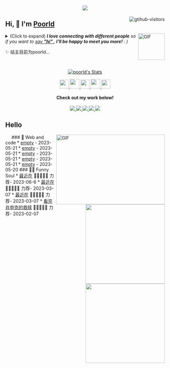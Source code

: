 <h1 align="center"> <a href="https://sunguoqi.com/"> <img
    src="https://readme-typing-svg.herokuapp.com/?lines=alert(%22清除成功!%22);&center=true&size=27">
</a> </h1>
<a href="https://github.com/poorld/computer-vision-in-action">
<img align="right" src="https://komarev.com/ghpvc/?username=poorld&label=Visitors&color=red&style=flat&logo=github"
alt="gtihub-visitors" />
</a>

## Hi, 👋 I'm <a href="https://github.com/poorld">Poorld</a>

<img align="right" alt="GIF" src="https://media.giphy.com/media/LnQjpWaON8nhr21vNW/giphy.gif" width="84" title="Say HI">
<details>
<summary>(Click to expand) <em><b>I love connecting with different people</b> so if you want to <a
        href="https://voup.cn">say <b>"hi" </b></a>, <b>I'll be happy to meet you more!</b> : )</em></summary>

<!--my introduction start-->

- 🔭 empty
- 🌱 empty
- 🤔 Only two things make me moved.
1. empty
2. empty
- ❤️ I like eating 🍉, raising 🐓, playing 🏓, sleeping in 🛌 and 📺 [ACGN]
- 💬 Be free to ask me about anything [here](https://github.com/poorld/poorld/issues).

---
</details>

✨ 站主目前为poorld...


<!--my introduction end -->

<br>

<p align="center">
<a href="https://github.com/poorld" class="rich-diff-level-one">
<img src="https://github-readme-stats.vercel.app/api?username=poorld&title_color=333&text_color=777"
    alt="poorld's Stats">
<!-- &hide=issues
<img src="https://github-readme-stats.vercel.app/api?username=poorld&hide=issues&title_color=333&text_color=777" alt="poorld's Stats" >
-->
</a>
</p>

<p align="center">
<a href="https://voup.cn/wp-content/uploads/2023/06/voup-weixing.jpg" target="_blank" alt="WeChat" title="WeChat">
<img src="https://img.icons8.com/ios-filled/50/000000/weixing.png" width="28px" />
</a>
<a href="https://space.bilibili.com/275728029" target="_blank" alt="Bilibili" title="Bilibili">
<img src="https://user-images.githubusercontent.com/29084184/166415345-91925d37-c66f-448f-8d75-c8355fe0b692.png"
    width="30px" />
</a>
<a href="https://voup.cn" target="_blank" alt="Instagram" title="Instagram">
<img src="https://voup.cn/wp-content/uploads/2023/06/icons8-log-cabin-32.png" width="28px" />
</a>
<a href="https://blog.csdn.net/HHHHHHHHII" target="_blank" alt="CSDN" title="CSDN">
<img src="https://img.icons8.com/material/48/000000/csdn.png" width="30px" />
</a>
<a href="https://www.zhihu.com/people/mei-yi-tian-wei-ming-tian-33-52" target="_blank" alt="Zhihu" title="Zhihu">
<img src="https://img.icons8.com/material-two-tone/50/000000/zhihu.png" width="28px" />
</a>
<br><br>
<strong>Check out my work below!</strong>
<br><br>
<a href="https://github.com/poorld">
<img src="https://badges.strrl.dev/visits/poorld/poorld?style=flat-square&color=black&logo=github">
</a>
<a href="https://github.com/poorld">
<img src="https://badges.strrl.dev/years/poorld?style=flat-square&color=black&logo=github">
</a>
<a href="https://github.com/poorld?tab=repositories">
<img src="https://badges.strrl.dev/repos/poorld?style=flat-square&color=black&logo=github">
</a>
<a href="https://gist.github.com/poorld">
<img src="https://badges.strrl.dev/gists/poorld?style=flat-square&color=black&logo=github">
</a>
<a href="https://github.com/poorld">
<img src="https://badges.strrl.dev/commits/monthly/poorld?style=flat-square&color=black&logo=github">
</a>
</p>

<h2>Hello</h2>


<tr>
    <td>
        <img align="right" alt="GIF" src="OctoCharmve/code.gif" width="343" height="220"
        title="Do what you like, and do it best!"> &nbsp;&nbsp;&nbsp;&nbsp;
        ### 🧠 Web and code
        <img align="right" width="250" src="https://cdn.jsdelivr.net/gh/sun0225SUN/sun0225SUN/assets/images/hi.gif" />
        <!-- START_SECTION:brain -->
        * <a href='http://welcome.voup.cn' target='_blank'>empty</a> - 2023-05-21
        * <a href='http://welcome.voup.cn' target='_blank'>empty</a> - 2023-05-21
        * <a href='http://welcome.voup.cn' target='_blank'>empty</a> - 2023-05-21
        * <a href='http://welcome.voup.c' target='_blank'>empty</a> - 2023-05-21
        * <a href='http://welcome.voup.c' target='_blank'>empty</a> - 2023-05-20
        <!-- END_SECTION:brain -->
    </td>
</tr>

<tr>
    <td>
    ### 🤾‍♂️ Funny Soul
    <img align="right" width="250" src="https://cdn.jsdelivr.net/gh/sun0225SUN/sun0225SUN/assets/images/hi.gif" />
    <!-- START_SECTION:douban -->
    * <a href='https://www.bing.com/search?q=%E8%80%83%E7%A0%94%E8%AF%8D%E6%B1%87%E9%97%AA%E8%BF%87'
        target='_blank'>最近在</a> 🌟🌟🌟🌟🌟 力荐- 2023-06-6
    * <a href='https://www.bing.com/search?q=%E5%BC%A0%E5%AE%87%E8%80%83%E7%A0%94%E6%95%B0%E5%AD%A6&qs=n&form=QBRE&sp=-1&lq=0&pq=%E5%BC%A0%E5%AE%87%E8%80%83%E7%A0%94%E6%95%B0%E5%AD%A6&sc=10-6&sk=&cvid=69AADEED0BDA40CEAEA6681A39320017&ghsh=0&ghacc=0&ghpl='
        target='_blank'>最近在</a> 🌟🌟🌟🌟🌟 力荐- 2023-03-07
    * <a href='https://search.bilibili.com/all?keyword=%E7%8E%8B%E9%81%93%E8%80%83%E7%A0%94'
        target='_blank'>最近在</a> 🌟🌟🌟🌟🌟 力荐- 2023-03-07
    * <a href='http://movie.douban.com/subject/1292052/' target='_blank'>看完肖申克的救赎</a> 🌟🌟🌟🌟🌟 力荐- 2023-02-07
    <!-- END_SECTION:douban -->
    </td>
</tr>

